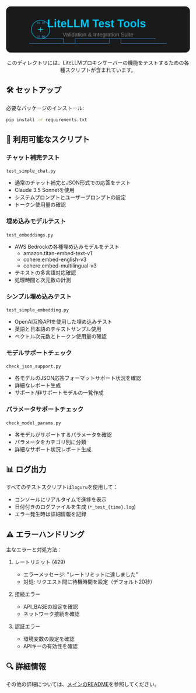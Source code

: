 <div align="center">

![LiteLLM Test Tools](../assets/script-header.svg)

このディレクトリには、LiteLLMプロキシサーバーの機能をテストするための各種スクリプトが含まれています。

</div>

## 🛠️ セットアップ

必要なパッケージのインストール:
```bash
pip install -r requirements.txt
```

## 📝 利用可能なスクリプト

### チャット補完テスト
`test_simple_chat.py`
- 通常のチャット補完とJSON形式での応答をテスト
- Claude 3.5 Sonnetを使用
- システムプロンプトとユーザープロンプトの設定
- トークン使用量の確認

### 埋め込みモデルテスト
`test_embeddings.py`
- AWS Bedrockの各種埋め込みモデルをテスト
  - amazon.titan-embed-text-v1
  - cohere.embed-english-v3
  - cohere.embed-multilingual-v3
- テキストの多言語対応確認
- 処理時間と次元数の計測

### シンプル埋め込みテスト
`test_simple_embedding.py`
- OpenAI互換APIを使用した埋め込みテスト
- 英語と日本語のテキストサンプル使用
- ベクトル次元数とトークン使用量の確認

### モデルサポートチェック
`check_json_support.py`
- 各モデルのJSON応答フォーマットサポート状況を確認
- 詳細なレポート生成
- サポート/非サポートモデルの一覧作成

### パラメータサポートチェック
`check_model_params.py`
- 各モデルがサポートするパラメータを確認
- パラメータをカテゴリ別に分類
- 詳細なサポート状況レポート生成

## 📊 ログ出力

すべてのテストスクリプトは`loguru`を使用して：
- コンソールにリアルタイムで進捗を表示
- 日付付きのログファイルを生成 (`*_test_{time}.log`)
- エラー発生時は詳細情報を記録

## ⚠️ エラーハンドリング

主なエラーと対処方法：

1. レートリミット (429)
   - エラーメッセージ: "レートリミットに達しました"
   - 対処: リクエスト間に待機時間を設定（デフォルト20秒）

2. 接続エラー
   - API_BASEの設定を確認
   - ネットワーク接続を確認

3. 認証エラー
   - 環境変数の設定を確認
   - APIキーの有効性を確認

## 🔍 詳細情報

その他の詳細については、[メインのREADME](/README.md#-テストツール)を参照してください。
